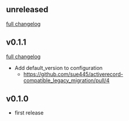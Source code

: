 ## unreleased
[full changelog](http://github.com/sue445/rubicure/compare/v0.1.1...master)

## v0.1.1
[full changelog](http://github.com/sue445/rubicure/compare/v0.1.0...v0.1.1)

* Add default_version to configuration
  * https://github.com/sue445/activerecord-compatible_legacy_migration/pull/4

## v0.1.0
* first release
